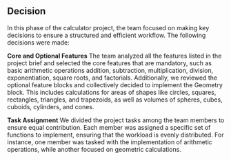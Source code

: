 ## Decision
In this phase of the calculator project, the team focused on making key decisions to ensure a structured and efficient workflow. The following decisions were made:

**Core and Optional Features**
The team analyzed all the features listed in the project brief and selected the core features that are mandatory, such as basic arithmetic operations addition, subtraction, multiplication, division, exponentiation, square roots, and factorials. Additionally, we reviewed the optional feature blocks and collectively decided to implement the Geometry block. This includes calculations for areas of shapes like circles, squares, rectangles, triangles, and trapezoids, as well as volumes of spheres, cubes, cuboids, cylinders, and cones.

**Task Assignment**
We divided the project tasks among the team members to ensure equal contribution. Each member was assigned a specific set of functions to implement, ensuring that the workload is evenly distributed. For instance, one member was tasked with the implementation of arithmetic operations, while another focused on geometric calculations. 



